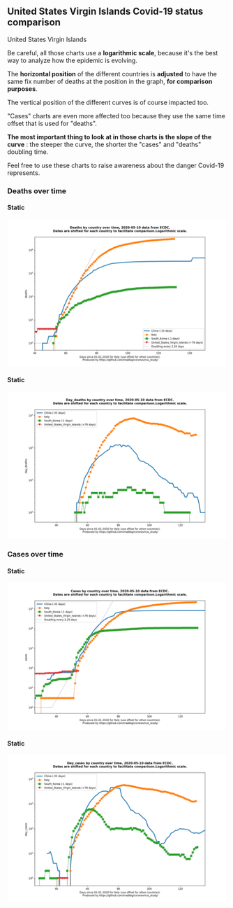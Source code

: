 ## United States Virgin Islands Covid-19 status comparison 

United States Virgin Islands



Be careful, all those charts use a **logarithmic scale**, because it's the best way to analyze how the epidemic is evolving.
 
The **horizontal position** of the different countries is **adjusted** to have the same fix number of deaths at the position in the graph, **for comparison purposes**.

The vertical position of the different curves is of course impacted too.

"Cases" charts are even more affected too because they use the same time offset that is used for "deaths".

**The most important thing to look at in those charts is the slope of the curve** : the steeper the curve, the shorter the "cases" and "deaths" doubling time.

Feel free to use these charts to raise awareness about the danger Covid-19 represents. 


 
### Deaths over time
 
#### Static
![United States Virgin Islands covid-19 deaths static chart](https://raw.githubusercontent.com/madlag/coronavirus_study/master/notebooks/graphs/2020-05-10/countries/United_States_Virgin_Islands/2020-05-10_United_States_Virgin_Islands_deaths.png "United States Virgin Islands covid-19 deaths static chart")   
 
#### Static
![United States Virgin Islands covid-19 daily deaths static chart](https://raw.githubusercontent.com/madlag/coronavirus_study/master/notebooks/graphs/2020-05-10/countries/United_States_Virgin_Islands/2020-05-10_United_States_Virgin_Islands_day_deaths.png "United States Virgin Islands covid-19 day_deaths static chart")   

 
### Cases over time
 
#### Static
![United States Virgin Islands covid-19 cases static chart](https://raw.githubusercontent.com/madlag/coronavirus_study/master/notebooks/graphs/2020-05-10/countries/United_States_Virgin_Islands/2020-05-10_United_States_Virgin_Islands_cases.png "United States Virgin Islands covid-19 cases static chart")   
 
#### Static
![United States Virgin Islands covid-19 daily cases static chart](https://raw.githubusercontent.com/madlag/coronavirus_study/master/notebooks/graphs/2020-05-10/countries/United_States_Virgin_Islands/2020-05-10_United_States_Virgin_Islands_day_cases.png "United States Virgin Islands covid-19 day_cases static chart")   

